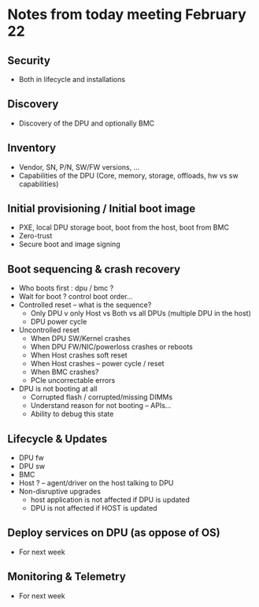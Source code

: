 # Notes from today meeting February 22

## Security
- Both in lifecycle and installations

## Discovery
- Discovery of the DPU and optionally BMC

## Inventory
- Vendor, SN, P/N, SW/FW versions, ...
- Capabilities of the DPU (Core, memory, storage, offloads, hw vs sw capabilities)

## Initial provisioning / Initial boot image
- PXE, local DPU storage boot, boot from the host, boot from BMC
- Zero-trust
- Secure boot and image signing

## Boot sequencing & crash recovery
- Who boots first : dpu / bmc ?
- Wait for boot ? control boot order...
- Controlled reset – what is the sequence?
  - Only DPU v only Host vs Both vs all DPUs (multiple DPU in the host)
  - DPU power cycle
- Uncontrolled reset
  - When DPU SW/Kernel crashes
  - When DPU FW/NIC/powerloss crashes or reboots
  - When Host crashes soft reset
  - When Host crashes – power cycle / reset
  - When BMC crashes?
  - PCIe uncorrectable errors
- DPU is not booting at all
  - Corrupted flash / corrupted/missing DIMMs
  - Understand reason for not booting – APIs...
  - Ability to debug this state

## Lifecycle & Updates
- DPU fw
- DPU sw
- BMC
- Host ? – agent/driver on the host talking to DPU
- Non-disruptive upgrades
  - host application is not affected if DPU is updated
  - DPU is not affected if HOST is updated

## Deploy services on DPU (as oppose of OS)
- For next week

## Monitoring & Telemetry
- For next week

